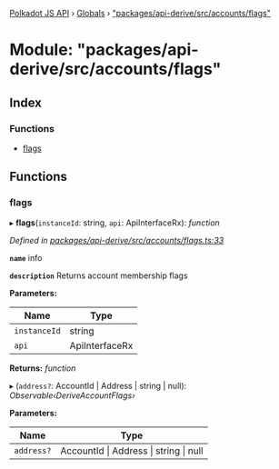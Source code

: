 [Polkadot JS API](../README.md) › [Globals](../globals.md) › ["packages/api-derive/src/accounts/flags"](_packages_api_derive_src_accounts_flags_.md)

# Module: "packages/api-derive/src/accounts/flags"

## Index

### Functions

* [flags](_packages_api_derive_src_accounts_flags_.md#flags)

## Functions

###  flags

▸ **flags**(`instanceId`: string, `api`: ApiInterfaceRx): *function*

*Defined in [packages/api-derive/src/accounts/flags.ts:33](https://github.com/polkadot-js/api/blob/b56c1a828/packages/api-derive/src/accounts/flags.ts#L33)*

**`name`** info

**`description`** Returns account membership flags

**Parameters:**

Name | Type |
------ | ------ |
`instanceId` | string |
`api` | ApiInterfaceRx |

**Returns:** *function*

▸ (`address?`: AccountId | Address | string | null): *Observable‹DeriveAccountFlags›*

**Parameters:**

Name | Type |
------ | ------ |
`address?` | AccountId &#124; Address &#124; string &#124; null |
